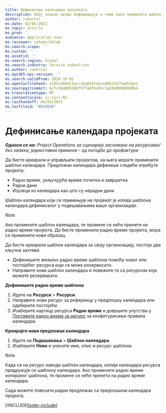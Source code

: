 ```yaml
---
title: Дефинисање календара пројеката
description: Овај чланак пружа информације о томе како применити шаблон календара на пројекат за праћење распореда пројеката.
author: ruhercul
ms.date: 02/05/2021
ms.topic: article
ms.prod: ''
audience: Application User
ms.reviewer: johnmichalak
ms.search.scope: ''
ms.custom: ''
ms.assetid: ''
ms.search.region: Global
ms.search.industry: Service industries
ms.author: ruhercul
ms.dyn365.ops.version: ''
ms.search.validFrom: 2020-10-01
ms.openlocfilehash: e195cdb0dc5acc2ea816fadce40811675a855de2
ms.sourcegitcommit: 6cfc50d89528df977a8f6a55c1ad39d99800d9b4
ms.translationtype: MT
ms.contentlocale: sr-Cyrl-RS
ms.lasthandoff: 06/03/2022
ms.locfileid: "8933556"
---
```

# <a name="define-project-calendars"></a>Дефинисање календара пројеката

_**Односи се на:** Project Operations за сценарије засноване на ресурсима/без залиха, једноставна примена – од погодбе до профактуре_

Да бисте креирали и управљали пројектом, на њега морате применити шаблон календара. Предложак календара дефинише следеће атрибуте пројекта:

- Радно време, укључујући време почетка и завршетка
- Радни дани
- Изузеци из календара као што су нерадни дани

Шаблон календара који се примењује на пројекат је копија шаблона календара дефинисаног у подешавањима ваше организације.

> [!NOTE]
> Ако промените шаблон календара, те промене се неће пренети на радно време пројекта. Да бисте променили радно време пројекта, мора се применити нови образац.

Да бисте креирали шаблон календара за своју организацију, постоје два кључна захтева:

- Дефинишите жељено радно време шаблона помоћу новог или постојећег ресурса који се може резервисати.
- Направите нови шаблон календара и повежите га са ресурсом који можете резервирати.

**Дефинишите радно време шаблона**

1. Идите на **Ресурси** \> **Ресурси**.
2. Направите нови ресурс за референцу у предлошку календара или одаберите постојећи.
3. Изаберите картицу ресурса **Радно време** и довршите упутства у [Поставите радно време за ресурс](/dynamics365/field-service/set-work-hours-resource) за конфигурисање правила календара.

**Креирајте нови предложак календара**

1. Идите на **Подешавања** \> **Шаблон календара**.
2. Изаберите **Ново** и унесите име, опис и ресурс шаблона.

> [!NOTE]
> Када се на ресурс наводи шаблон календара, копија календара ресурса придружује се шаблону календара. Ако промените радно време копираног шаблона, те промене се неће пренети на радно време календара.

Сада можете повезати радни предложак са предлошком календара пројекта.


[!INCLUDE[footer-include](../includes/footer-banner.md)]

